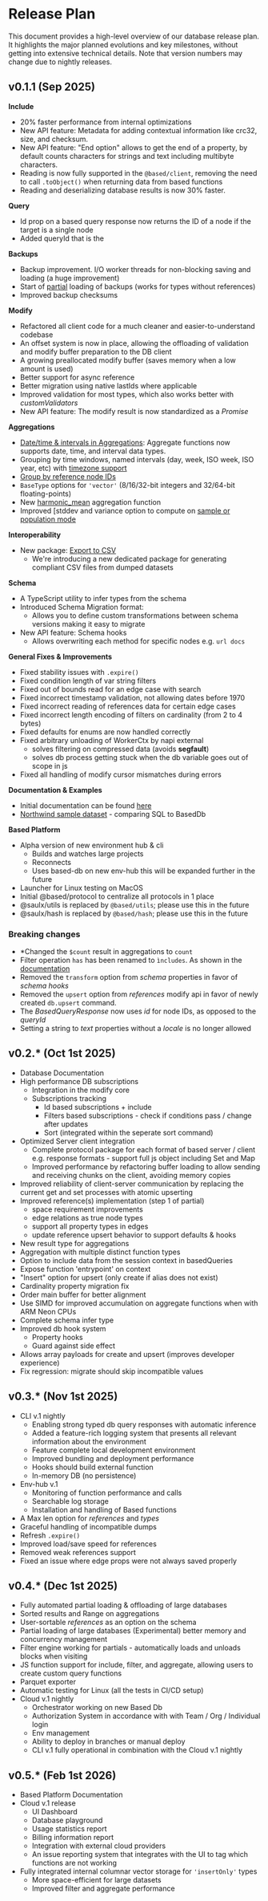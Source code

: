 # Release Plan

This document provides a high-level overview of our database release plan.
It highlights the major planned evolutions and key milestones, without getting into extensive technical details.
Note that version numbers may change due to nightly releases.

## v0.1.1 (Sep 2025)

**Include**

- 20% faster performance from internal optimizations
- New API feature: Metadata for adding contextual information like crc32, size, and checksum.
- New API feature: "End option" allows to get the end of a property, by default counts characters for strings and text including multibyte characters.
- Reading is now fully supported in the `@based/client`, removing the need to call `.toObject()` when returning data from based functions
- Reading and deserializing database results is now 30% faster.

**Query**

- Id prop on a based query response now returns the ID of a node if the target is a single node
- Added queryId that is the

**Backups**

- Backup improvement. I/O worker threads for non-blocking saving and loading (a huge improvement)
- Start of [partial](https://atelier-saulx.github.io/based/#/db/internals?id=partial-data) loading of backups (works for types without references)
- Improved backup checksums

**Modify**

- Refactored all client code for a much cleaner and easier-to-understand codebase
- An offset system is now in place, allowing the offloading of validation and modify buffer preparation to the DB client
- A growing preallocated modify buffer (saves memory when a low amount is used)
- Better support for async reference
- Better migration using native lastIds where applicable
- Improved validation for most types, which also works better with _customValidators_
- New API feature: The modify result is now standardized as a _Promise_

**Aggregations**

- [Date/time & intervals in Aggregations](https://atelier-saulx.github.io/based/#/db/aggregate?id=temporal-grouping-time-based-aggregations): Aggregate functions now supports date, time, and interval data types.
- Grouping by time windows, named intervals (day, week, ISO week, ISO year, etc) with [timezone support](https://atelier-saulx.github.io/based/#/db/aggregate?id=working-with-timezones)
- [Group by reference node IDs](https://atelier-saulx.github.io/based/#/db/aggregate?id=grouping-by-reference-node-ids)
- `BaseType` options for `'vector'` (8/16/32-bit integers and 32/64-bit floating-points)
- New [harmonic_mean](https://atelier-saulx.github.io/based/#/db/aggregate?id=hmeanproperty-string-string) aggregation function
- Improved [stddev and variance option to compute on [sample or population mode](https://atelier-saulx.github.io/based/#/db/aggregate?id=stddevproperty-string-string-options-mode-39sample39-39population39-)

**Interoperability**

- New package: [Export to CSV](https://atelier-saulx.github.io/based/#/db/export)
  - We're introducing a new dedicated package for generating compliant CSV files from dumped datasets

**Schema**

- A TypeScript utility to infer types from the schema
- Introduced Schema Migration format:
  - Allows you to define custom transformations between schema versions making it easy to migrate
- New API feature: Schema hooks
  - Allows overwriting each method for specific nodes
    e.g. `url docs`

**General Fixes & Improvements**

- Fixed stability issues with `.expire()`
- Fixed condition length of var string filters
- Fixed out of bounds read for an edge case with search
- Fixed incorrect timestamp validation, not allowing dates before 1970
- Fixed incorrect reading of references data for certain edge cases
- Fixed incorrect length encoding of filters on cardinality (from 2 to 4 bytes)
- Fixed defaults for enums are now handled correctly
- Fixed arbitrary unloading of WorkerCtx by napi external
  - solves filtering on compressed data (avoids **segfault**)
  - solves db process getting stuck when the db variable goes out of scope in js
- Fixed all handling of modify cursor mismatches during errors

**Documentation & Examples**

- Initial documentation can be found [here](https://atelier-saulx.github.io/based/#/)
- [Northwind sample dataset](https://atelier-saulx.github.io/based/#/db/sql?id=northwind-sample-database) - comparing SQL to BasedDb

**Based Platform**

- Alpha version of new environment hub & cli
  - Builds and watches large projects
  - Reconnects
  - Uses based-db on new env-hub this will be expanded further in the future
- Launcher for Linux testing on MacOS
- Initial @based/protocol to centralize all protocols in 1 place
- @saulx/utils is replaced by `@based/utils`; please use this in the future
- @saulx/hash is replaced by `@based/hash`; please use this in the future

### Breaking changes

- \*Changed the `$count` result in aggregations to `count`
- Filter operation `has` has been renamed to `ìncludes`. As shown in the [documentation](https://atelier-saulx.github.io/based/#/db/filtering?id=operators)
- Removed the `transform` option from _schema_ properties in favor of _schema hooks_
- Removed the `upsert` option from _references_ modify api in favor of newly created `db.upsert` command.
- The _BasedQueryResponse_ now uses _id_ for node IDs, as opposed to the _queryId_
- Setting a string to _text_ properties without a _locale_ is no longer allowed

## v0.2.\* (Oct 1st 2025)

- Database Documentation
- High performance DB subscriptions
  - Integration in the modify core
  - Subscriptions tracking
    - Id based subscriptions + include
    - Filters based subscriptions - check if conditions pass / change after updates
    - Sort (integrated within the seperate sort command)
- Optimized Server client integration
  - Complete protocol package for each format of based server / client e.g. response formats - support full js object including Set and Map
  - Improved performance by refactoring buffer loading to allow sending and receiving chunks on the client, avoiding memory copies
- Improved reliability of client-server communication by replacing the current get and set processes with atomic upserting
- Improved reference(s) implementation (step 1 of partial)
  - space requirement improvements
  - edge relations as true node types
  - support all property types in edges
  - update reference upsert behavior to support defaults & hooks
- New result type for aggregations
- Aggregation with multiple distinct function types
- Option to include data from the session context in basedQueries
- Expose function 'entrypoint' on context
- "Insert" option for upsert (only create if alias does not exist)
- Cardinality property migration fix
- Order main buffer for better alignment
- Use SIMD for improved accumulation on aggregate functions when with ARM Neon CPUs
- Complete schema infer type
- Improved db hook system
  - Property hooks
  - Guard against side effect
- Allows array payloads for create and upsert (improves developer experience)
- Fix regression: migrate should skip incompatible values

## v0.3.\* (Nov 1st 2025)

- CLI v.1 nightly
  - Enabling strong typed db query responses with automatic inference
  - Added a feature-rich logging system that presents all relevant information about the environment
  - Feature complete local development environment
  - Improved bundling and deployment performance
  - Hooks should build external function
  - In-memory DB (no persistence)
- Env-hub v.1
  - Monitoring of function performance and calls
  - Searchable log storage
  - Installation and handling of Based functions
- A Max len option for _references_ and _types_
- Graceful handling of incompatible dumps
- Refresh `.expire()`
- Improved load/save speed for references
- Removed weak references support
- Fixed an issue where edge props were not always saved properly

## v0.4.\* (Dec 1st 2025)

- Fully automated partial loading & offloading of large databases
- Sorted results and Range on aggregations
- User-sortable _references_ as an option on the schema
- Partial loading of large databases (Experimental) better memory and concurrency management
- Filter engine working for partials - automatically loads and unloads blocks when visiting
- JS function support for include, filter, and aggregate, allowing users to create custom query functions
- Parquet exporter
- Automatic testing for Linux (all the tests in CI/CD setup)
- Cloud v.1 nightly
  - Orchestrator working on new Based Db
  - Authorization System in accordance with with Team / Org / Individual login
  - Env management
  - Ability to deploy in branches or manual deploy
  - CLI v.1 fully operational in combination with the Cloud v.1 nightly

## v0.5.\* (Feb 1st 2026)

- Based Platform Documentation
- Cloud v.1 release
  - UI Dashboard
  - Database playground
  - Usage statistics report
  - Billing information report
  - Integration with external cloud providers
  - An issue reporting system that integrates with the UI to tag which functions are not working
- Fully integrated internal columnar vector storage for `'insertOnly'` types
  - More space-efficient for large datasets
  - Improved filter and aggregate performance
